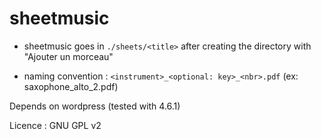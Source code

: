 # sheetmusic

* sheetmusic goes in ```./sheets/<title>``` after creating the directory with "Ajouter un morceau"

* naming convention : ```<instrument>_<optional: key>_<nbr>.pdf``` (ex: saxophone_alto_2.pdf)

Depends on wordpress (tested with 4.6.1)

Licence : GNU GPL v2
